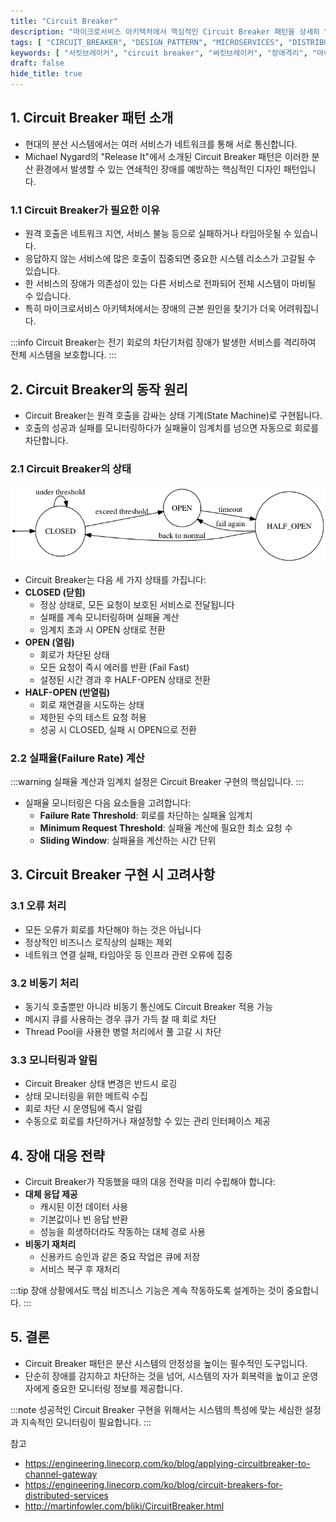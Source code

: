 ```yaml
---
title: "Circuit Breaker"
description: "마이크로서비스 아키텍처에서 핵심적인 Circuit Breaker 패턴을 상세히 알아봅니다. 기본 개념부터 구현 방법, 실제 활용 사례까지 다루어 안정적인 분산 시스템을 구축하는 방법을 설명합니다."
tags: [ "CIRCUIT_BREAKER", "DESIGN_PATTERN", "MICROSERVICES", "DISTRIBUTED_SYSTEM", "ERROR_HANDLING", "BACKEND" ]
keywords: [ "서킷브레이커", "circuit breaker", "써킷브레이커", "장애격리", "마이크로서비스", "분산시스템", "에러처리", "장애전파", "백엔드", "시스템설계", "디자인패턴" ]
draft: false
hide_title: true
---
```


## 1. Circuit Breaker 패턴 소개

- 현대의 분산 시스템에서는 여러 서비스가 네트워크를 통해 서로 통신합니다.
- Michael Nygard의 "Release It"에서 소개된 Circuit Breaker 패턴은 이러한 분산 환경에서 발생할 수 있는 연쇄적인 장애를 예방하는 핵심적인 디자인 패턴입니다.

### 1.1 Circuit Breaker가 필요한 이유

- 원격 호출은 네트워크 지연, 서비스 불능 등으로 실패하거나 타임아웃될 수 있습니다.
- 응답하지 않는 서비스에 많은 호출이 집중되면 중요한 시스템 리소스가 고갈될 수 있습니다.
- 한 서비스의 장애가 의존성이 있는 다른 서비스로 전파되어 전체 시스템이 마비될 수 있습니다.
- 특히 마이크로서비스 아키텍처에서는 장애의 근본 원인을 찾기가 더욱 어려워집니다.

:::info
Circuit Breaker는 전기 회로의 차단기처럼 장애가 발생한 서비스를 격리하여 전체 시스템을 보호합니다.
:::

## 2. Circuit Breaker의 동작 원리

- Circuit Breaker는 원격 호출을 감싸는 상태 기계(State Machine)로 구현됩니다.
- 호출의 성공과 실패를 모니터링하다가 실패율이 임계치를 넘으면 자동으로 회로를 차단합니다.

### 2.1 Circuit Breaker의 상태

![img.png](images/img.png)

- Circuit Breaker는 다음 세 가지 상태를 가집니다:
- **CLOSED (닫힘)**
	- 정상 상태로, 모든 요청이 보호된 서비스로 전달됩니다
	- 실패를 계속 모니터링하며 실패율 계산
	- 임계치 초과 시 OPEN 상태로 전환
- **OPEN (열림)**
	- 회로가 차단된 상태
	- 모든 요청이 즉시 에러를 반환 (Fail Fast)
	- 설정된 시간 경과 후 HALF-OPEN 상태로 전환
- **HALF-OPEN (반열림)**
	- 회로 재연결을 시도하는 상태
	- 제한된 수의 테스트 요청 허용
	- 성공 시 CLOSED, 실패 시 OPEN으로 전환

### 2.2 실패율(Failure Rate) 계산

:::warning
실패율 계산과 임계치 설정은 Circuit Breaker 구현의 핵심입니다.
:::

- 실패율 모니터링은 다음 요소들을 고려합니다:
	- **Failure Rate Threshold**: 회로를 차단하는 실패율 임계치
	- **Minimum Request Threshold**: 실패율 계산에 필요한 최소 요청 수
	- **Sliding Window**: 실패율을 계산하는 시간 단위

## 3. Circuit Breaker 구현 시 고려사항

### 3.1 오류 처리

- 모든 오류가 회로를 차단해야 하는 것은 아닙니다
- 정상적인 비즈니스 로직상의 실패는 제외
- 네트워크 연결 실패, 타임아웃 등 인프라 관련 오류에 집중

### 3.2 비동기 처리

- 동기식 호출뿐만 아니라 비동기 통신에도 Circuit Breaker 적용 가능
- 메시지 큐를 사용하는 경우 큐가 가득 찰 때 회로 차단
- Thread Pool을 사용한 병렬 처리에서 풀 고갈 시 차단

### 3.3 모니터링과 알림

- Circuit Breaker 상태 변경은 반드시 로깅
- 상태 모니터링을 위한 메트릭 수집
- 회로 차단 시 운영팀에 즉시 알림
- 수동으로 회로를 차단하거나 재설정할 수 있는 관리 인터페이스 제공

## 4. 장애 대응 전략

- Circuit Breaker가 작동했을 때의 대응 전략을 미리 수립해야 합니다:
- **대체 응답 제공**
	- 캐시된 이전 데이터 사용
	- 기본값이나 빈 응답 반환
	- 성능을 희생하더라도 작동하는 대체 경로 사용
- **비동기 재처리**
	- 신용카드 승인과 같은 중요 작업은 큐에 저장
	- 서비스 복구 후 재처리

:::tip
장애 상황에서도 핵심 비즈니스 기능은 계속 작동하도록 설계하는 것이 중요합니다.
:::

## 5. 결론

- Circuit Breaker 패턴은 분산 시스템의 안정성을 높이는 필수적인 도구입니다.
- 단순히 장애를 감지하고 차단하는 것을 넘어, 시스템의 자가 회복력을 높이고 운영자에게 중요한 모니터링 정보를 제공합니다.

:::note
성공적인 Circuit Breaker 구현을 위해서는 시스템의 특성에 맞는 세심한 설정과 지속적인 모니터링이 필요합니다.
:::

참고
- https://engineering.linecorp.com/ko/blog/applying-circuitbreaker-to-channel-gateway
- https://engineering.linecorp.com/ko/blog/circuit-breakers-for-distributed-services
- http://martinfowler.com/bliki/CircuitBreaker.html